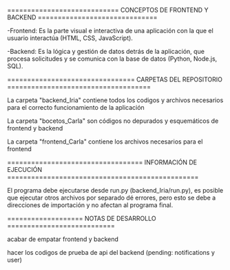 ============================ CONCEPTOS DE FRONTEND Y BACKEND ==============================

-Frontend: Es la parte visual e interactiva de una aplicación con la que el usuario interactúa (HTML, CSS, JavaScript).

-Backend: Es la lógica y gestión de datos detrás de la aplicación, que procesa solicitudes y se comunica con la base de datos (Python, Node.js, SQL).

================================ CARPETAS DEL REPOSITORIO ====================================

La carpeta "backend_Iria" contiene todos los codigos y archivos necesarios para el correcto funcionamiento de la aplicación

La carpeta "bocetos_Carla" son códigos no depurados y esquemáticos de frontend y backend

La carpeta "frontend_Carla" contiene los archivos necesarios para el frontend

================================== INFORMACIÓN DE EJECUCIÓN ================================================

El programa debe ejecutarse desde run.py (backend_Iria/run.py), es posible que ejecutar otros archivos por separado dé errores, pero esto se debe a direcciones de importación y no afectan al programa final.

=================== NOTAS DE DESARROLLO ===========================

acabar de empatar frontend y backend

hacer los codigos de prueba de api del backend (pending: notifications y user)
